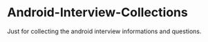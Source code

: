 # Android-Interview-Collections
Just for collecting the android interview informations and questions.
